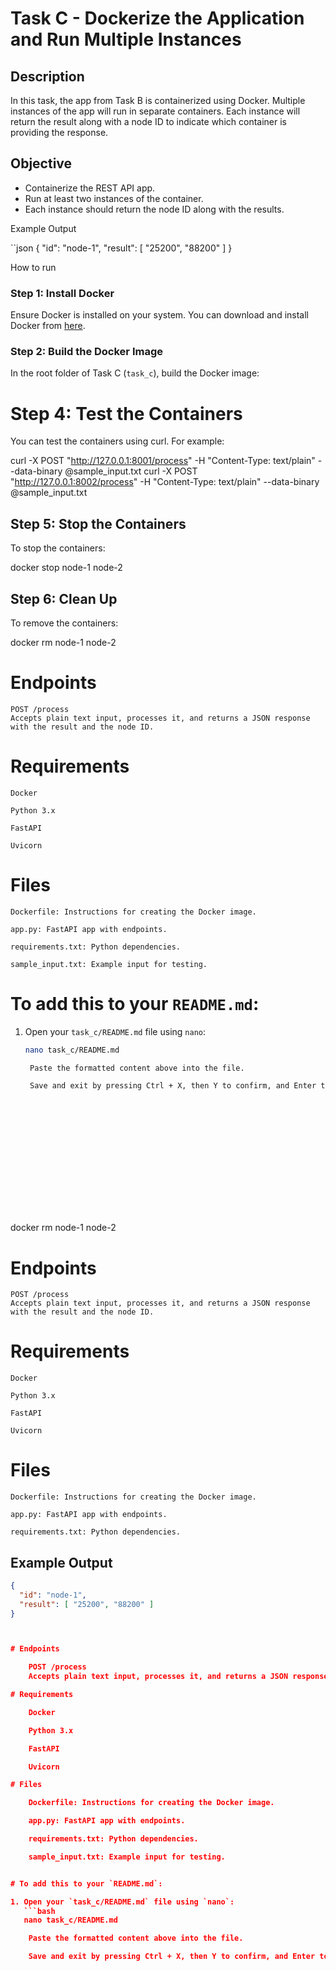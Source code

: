 # Task C - Dockerize the Application and Run Multiple Instances

## Description

In this task, the app from Task B is containerized using Docker. 
Multiple instances of the app will run in separate containers. 
Each instance will return the result along with a node ID to indicate which container is providing the response.

## Objective

- Containerize the REST API app.
- Run at least two instances of the container.
- Each instance should return the node ID along with the results.

Example Output 

``json
{
  "id": "node-1",
  "result": [ "25200", "88200" ]
}


How to run 


### Step 1: Install Docker

Ensure Docker is installed on your system. You can download and install Docker from [here](https://www.docker.com/get-started).

### Step 2: Build the Docker Image

In the root folder of Task C (`task_c`), build the Docker image:

# Step 4: Test the Containers

You can test the containers using curl. For example:

curl -X POST "http://127.0.0.1:8001/process" -H "Content-Type: text/plain" --data-binary @sample_input.txt
curl -X POST "http://127.0.0.1:8002/process" -H "Content-Type: text/plain" --data-binary @sample_input.txt

## Step 5: Stop the Containers

To stop the containers:

docker stop node-1 node-2

## Step 6: Clean Up

To remove the containers:

docker rm node-1 node-2

# Endpoints

    POST /process
    Accepts plain text input, processes it, and returns a JSON response with the result and the node ID.

# Requirements

    Docker

    Python 3.x

    FastAPI

    Uvicorn

# Files

    Dockerfile: Instructions for creating the Docker image.

    app.py: FastAPI app with endpoints.

    requirements.txt: Python dependencies.

    sample_input.txt: Example input for testing.


# To add this to your `README.md`:

1. Open your `task_c/README.md` file using `nano`:
   ```bash
   nano task_c/README.md

    Paste the formatted content above into the file.

    Save and exit by pressing Ctrl + X, then Y to confirm, and Enter to save the changes.
















docker rm node-1 node-2

# Endpoints

    POST /process
    Accepts plain text input, processes it, and returns a JSON response with the result and the node ID.

# Requirements

    Docker

    Python 3.x

    FastAPI

    Uvicorn

# Files

    Dockerfile: Instructions for creating the Docker image.

    app.py: FastAPI app with endpoints.

    requirements.txt: Python dependencies.





## Example Output

```json
{
  "id": "node-1",
  "result": [ "25200", "88200" ]
}



# Endpoints

    POST /process
    Accepts plain text input, processes it, and returns a JSON response with the result and the node ID.

# Requirements

    Docker

    Python 3.x

    FastAPI

    Uvicorn

# Files

    Dockerfile: Instructions for creating the Docker image.

    app.py: FastAPI app with endpoints.

    requirements.txt: Python dependencies.

    sample_input.txt: Example input for testing.


# To add this to your `README.md`:

1. Open your `task_c/README.md` file using `nano`:
   ```bash
   nano task_c/README.md

    Paste the formatted content above into the file.

    Save and exit by pressing Ctrl + X, then Y to confirm, and Enter to save the changes.
